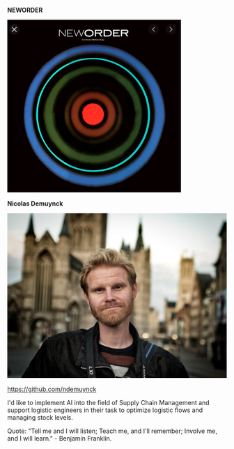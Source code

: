 **NEWORDER**

![Logo](https://github.com/Rosseel/Neworder/blob/Nicolas/NEWORDER.png)

**Nicolas Demuynck**

![Nicolas](https://github.com/Rosseel/Neworder/blob/Nicolas/Nicolas.jpg)

https://github.com/ndemuynck

I'd like to implement AI into the field of Supply Chain Management and support logistic engineers in their task to optimize logistic flows and managing stock levels. 

Quote: "Tell me and I will listen; Teach me, and I'll remember; Involve me, and I will learn." - Benjamin Franklin.